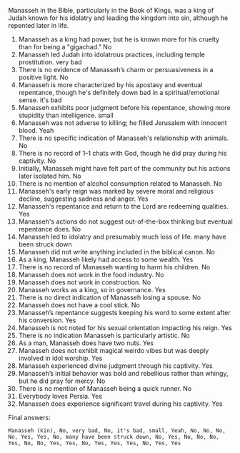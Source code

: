 Manasseh in the Bible, particularly in the Book of Kings, was a king of Judah known for his idolatry and leading the kingdom into sin, although he repented later in life.

1. Manasseh as a king had power, but he is known more for his cruelty than for being a "gigachad." No
2. Manasseh led Judah into idolatrous practices, including temple prostitution. very bad
3. There is no evidence of Manasseh’s charm or persuasiveness in a positive light. No
4. Manasseh is more characterized by his apostasy and eventual repentance, though he's definitely down bad in a spiritual/emotional sense. it's bad
5. Manasseh exhibits poor judgment before his repentance, showing more stupidity than intelligence. small
6. Manasseh was not adverse to killing; he filled Jerusalem with innocent blood. Yeah
7. There is no specific indication of Manasseh's relationship with animals. No
8. There is no record of 1–1 chats with God, though he did pray during his captivity. No
9. Initially, Manasseh might have felt part of the community but his actions later isolated him. No
10. There is no mention of alcohol consumption related to Manasseh. No
11. Manasseh's early reign was marked by severe moral and religious decline, suggesting sadness and anger. Yes 
12. Manasseh's repentance and return to the Lord are redeeming qualities. Yes
13. Manasseh's actions do not suggest out-of-the-box thinking but eventual repentance does. No
14. Manasseh led to idolatry and presumably much loss of life. many have been struck down
15. Manasseh did not write anything included in the biblical canon. No
16. As a king, Manasseh likely had access to some wealth. Yes
17. There is no record of Manasseh wanting to harm his children. No
18. Manasseh does not work in the food industry. No
19. Manasseh does not work in construction. No
20. Manasseh works as a king, so in governance. Yes
21. There is no direct indication of Manasseh losing a spouse. No
22. Manasseh does not have a cool stick. No
23. Manasseh’s repentance suggests keeping his word to some extent after his conversion. Yes
24. Manasseh is not noted for his sexual orientation impacting his reign. Yes
25. There is no indication Manasseh is particularly artistic. No
26. As a man, Manasseh does have two nuts. Yes
27. Manasseh does not exhibit magical weirdo vibes but was deeply involved in idol worship. Yes
28. Manasseh experienced divine judgment through his captivity. Yes
29. Manasseh’s initial behavior was bold and rebellious rather than whingy, but he did pray for mercy. No
30. There is no mention of Manasseh being a quick runner. No
31. Everybody loves Persia. Yes
32. Manasseh does experience significant travel during his captivity. Yes

Final answers:

```Manasseh (kin), No, very bad, No, it's bad, small, Yeah, No, No, No, No, Yes, Yes, No, many have been struck down, No, Yes, No, No, No, Yes, No, No, Yes, Yes, No, Yes, Yes, Yes, No, Yes, Yes```